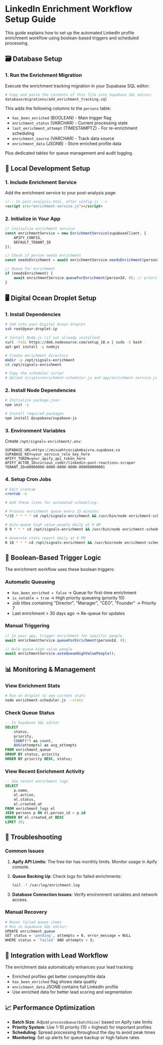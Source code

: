 # LinkedIn Enrichment Workflow Setup Guide

This guide explains how to set up the automated LinkedIn profile enrichment workflow using boolean-based triggers and scheduled processing.

## 🗃️ Database Setup

### 1. Run the Enrichment Migration

Execute the enrichment tracking migration in your Supabase SQL editor:

```bash
# Copy and paste the contents of this file into Supabase SQL editor:
database/migrations/add_enrichment_tracking.sql
```

This adds the following columns to the `persons` table:
- `has_been_enriched` (BOOLEAN) - Main trigger flag
- `enrichment_status` (VARCHAR) - Current processing state
- `last_enrichment_attempt` (TIMESTAMPTZ) - For re-enrichment scheduling
- `enrichment_source` (VARCHAR) - Track data source
- `enrichment_data` (JSONB) - Store enriched profile data

Plus dedicated tables for queue management and audit logging.

## 🚀 Local Development Setup

### 1. Include Enrichment Service

Add the enrichment service to your post-analysis page:

```html
<!-- In post-analysis.html, after config.js -->
<script src="enrichment-service.js"></script>
```

### 2. Initialize in Your App

```javascript
// Initialize enrichment service
const enrichmentService = new EnrichmentService(supabaseClient, {
    APIFY_CONFIG,
    DEFAULT_TENANT_ID
});

// Check if person needs enrichment
const needsEnrichment = await enrichmentService.needsEnrichment(personId);

// Queue for enrichment
if (needsEnrichment) {
    await enrichmentService.queueForEnrichment(personId, 8); // priority 1-10
}
```

## 🖥️ Digital Ocean Droplet Setup

### 1. Install Dependencies

```bash
# SSH into your Digital Ocean droplet
ssh root@your-droplet-ip

# Install Node.js (if not already installed)
curl -fsSL https://deb.nodesource.com/setup_18.x | sudo -E bash -
apt-get install -y nodejs

# Create enrichment directory
mkdir -p /opt/signals-enrichment
cd /opt/signals-enrichment

# Copy the scheduler script
# Upload scripts/enrichment-scheduler.js and app/enrichment-service.js
```

### 2. Install Node Dependencies

```bash
# Initialize package.json
npm init -y

# Install required packages
npm install @supabase/supabase-js
```

### 3. Environment Variables

Create `/opt/signals-enrichment/.env`:

```env
SUPABASE_URL=https://misuahtcociqkmkajvrw.supabase.co
SUPABASE_KEY=your_service_role_key_here
APIFY_TOKEN=your_apify_api_token_here
APIFY_ACTOR_ID=curious_coder/linkedin-post-reactions-scraper
TENANT_ID=00000000-0000-0000-0000-000000000001
```

### 4. Setup Cron Jobs

```bash
# Edit crontab
crontab -e

# Add these lines for automated scheduling:

# Process enrichment queue every 15 minutes
*/15 * * * * cd /opt/signals-enrichment && /usr/bin/node enrichment-scheduler.js --process >> /var/log/enrichment.log 2>&1

# Auto-queue high value people daily at 9 AM
0 9 * * * cd /opt/signals-enrichment && /usr/bin/node enrichment-scheduler.js --auto-queue >> /var/log/enrichment.log 2>&1

# Generate stats report daily at 6 PM
0 18 * * * cd /opt/signals-enrichment && /usr/bin/node enrichment-scheduler.js --stats >> /var/log/enrichment-stats.log 2>&1
```

## 🔄 Boolean-Based Trigger Logic

The enrichment workflow uses these boolean triggers:

### Automatic Queueing
- `has_been_enriched = false` → Queue for first-time enrichment
- `is_notable = true` → High priority queueing (priority 10)
- Job titles containing "Director", "Manager", "CEO", "Founder" → Priority 7
- Last enrichment > 30 days ago → Re-queue for updates

### Manual Triggering
```javascript
// In your app, trigger enrichment for specific people
await enrichmentService.queueForEnrichment(personId, 9);

// Bulk queue high value people
await enrichmentService.autoQueueHighValuePeople();
```

## 📊 Monitoring & Management

### View Enrichment Stats
```bash
# Run on droplet to see current stats
node enrichment-scheduler.js --stats
```

### Check Queue Status
```sql
-- In Supabase SQL editor
SELECT 
    status,
    priority,
    COUNT(*) as count,
    AVG(attempts) as avg_attempts
FROM enrichment_queue 
GROUP BY status, priority 
ORDER BY priority DESC, status;
```

### View Recent Enrichment Activity
```sql
-- See recent enrichment logs
SELECT 
    p.name,
    el.action,
    el.status,
    el.created_at
FROM enrichment_logs el
JOIN persons p ON el.person_id = p.id
ORDER BY el.created_at DESC
LIMIT 20;
```

## 🔧 Troubleshooting

### Common Issues

1. **Apify API Limits**: The free tier has monthly limits. Monitor usage in Apify console.

2. **Queue Backing Up**: Check logs for failed enrichments:
   ```bash
   tail -f /var/log/enrichment.log
   ```

3. **Database Connection Issues**: Verify environment variables and network access.

### Manual Recovery

```bash
# Reset failed queue items
# Run in Supabase SQL editor:
UPDATE enrichment_queue 
SET status = 'pending', attempts = 0, error_message = NULL 
WHERE status = 'failed' AND attempts < 3;
```

## 🎯 Integration with Lead Workflow

The enrichment data automatically enhances your lead tracking:

- Enriched profiles get better company/title data
- `has_been_enriched` flag shows data quality
- `enrichment_data` JSONB contains full LinkedIn profile
- Use enriched data for better lead scoring and segmentation

## 📈 Performance Optimization

- **Batch Size**: Adjust `processQueue(batchSize)` based on Apify rate limits
- **Priority System**: Use 1-10 priority (10 = highest) for important profiles
- **Scheduling**: Spread processing throughout the day to avoid peak times
- **Monitoring**: Set up alerts for queue backup or high failure rates